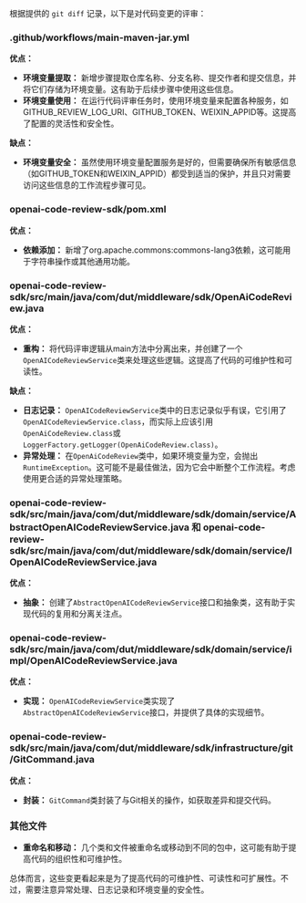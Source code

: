 根据提供的 `git diff` 记录，以下是对代码变更的评审：

### .github/workflows/main-maven-jar.yml

**优点：**
- **环境变量提取：** 新增步骤提取仓库名称、分支名称、提交作者和提交信息，并将它们存储为环境变量。这有助于后续步骤中使用这些信息。
- **环境变量使用：** 在运行代码评审任务时，使用环境变量来配置各种服务，如GITHUB_REVIEW_LOG_URI、GITHUB_TOKEN、WEIXIN_APPID等。这提高了配置的灵活性和安全性。

**缺点：**
- **环境变量安全：** 虽然使用环境变量配置服务是好的，但需要确保所有敏感信息（如GITHUB_TOKEN和WEIXIN_APPID）都受到适当的保护，并且只对需要访问这些信息的工作流程步骤可见。

### openai-code-review-sdk/pom.xml

**优点：**
- **依赖添加：** 新增了org.apache.commons:commons-lang3依赖，这可能用于字符串操作或其他通用功能。

### openai-code-review-sdk/src/main/java/com/dut/middleware/sdk/OpenAiCodeReview.java

**优点：**
- **重构：** 将代码评审逻辑从main方法中分离出来，并创建了一个`OpenAICodeReviewService`类来处理这些逻辑。这提高了代码的可维护性和可读性。

**缺点：**
- **日志记录：** `OpenAICodeReviewService`类中的日志记录似乎有误，它引用了`OpenAICodeReviewService.class`，而实际上应该引用`OpenAiCodeReview.class`或`LoggerFactory.getLogger(OpenAiCodeReview.class)`。
- **异常处理：** 在`OpenAiCodeReview`类中，如果环境变量为空，会抛出`RuntimeException`。这可能不是最佳做法，因为它会中断整个工作流程。考虑使用更合适的异常处理策略。

### openai-code-review-sdk/src/main/java/com/dut/middleware/sdk/domain/service/AbstractOpenAICodeReviewService.java 和 openai-code-review-sdk/src/main/java/com/dut/middleware/sdk/domain/service/IOpenAICodeReviewService.java

**优点：**
- **抽象：** 创建了`AbstractOpenAICodeReviewService`接口和抽象类，这有助于实现代码的复用和分离关注点。

### openai-code-review-sdk/src/main/java/com/dut/middleware/sdk/domain/service/impl/OpenAICodeReviewService.java

**优点：**
- **实现：** `OpenAICodeReviewService`类实现了`AbstractOpenAICodeReviewService`接口，并提供了具体的实现细节。

### openai-code-review-sdk/src/main/java/com/dut/middleware/sdk/infrastructure/git/GitCommand.java

**优点：**
- **封装：** `GitCommand`类封装了与Git相关的操作，如获取差异和提交代码。

### 其他文件

- **重命名和移动：** 几个类和文件被重命名或移动到不同的包中，这可能有助于提高代码的组织性和可维护性。

总体而言，这些变更看起来是为了提高代码的可维护性、可读性和可扩展性。不过，需要注意异常处理、日志记录和环境变量的安全性。